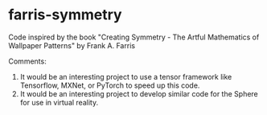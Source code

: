 # farris-symmetry
Code inspired by the book "Creating Symmetry - The Artful Mathematics of Wallpaper Patterns" by Frank A. Farris

Comments:

1.  It would be an interesting project to use a tensor framework like Tensorflow, MXNet, or PyTorch to speed up this code.
2.  It would be an interesting project to develop similar code for the Sphere for use in virtual reality.